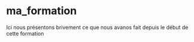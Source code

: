 # ma_formation
Ici nous présentons brivement ce que nous avanos fait depuis le début de cette formation
